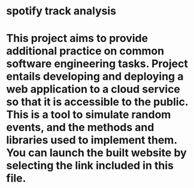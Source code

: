 # spotify track analysis
# This project aims to provide additional practice on common software engineering tasks. Project entails developing and deploying a web application to a cloud service so that it is accessible to the public. This is a tool to simulate random events, and the methods and libraries used to implement them. You can launch the built website by selecting the link included in this file.
#
